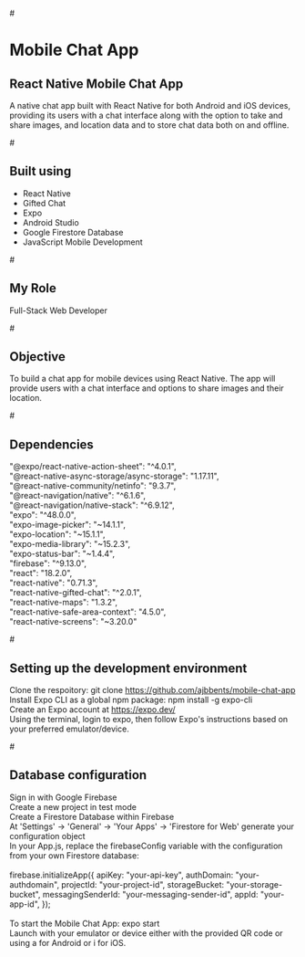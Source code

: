 #<h1>Mobile Chat App</h1>
<h2>React Native Mobile Chat App</h2>
<p>A native chat app built with React Native for both Android and iOS devices, providing its users with a chat interface along with the option to take and share images, and location data and to store chat data both on and offline.</p>

#<h2>Built using</h2>
<ul>
  <li>React Native</li>
  <li>Gifted Chat</li>
  <li>Expo</li>
  <li>Android Studio</li>
  <li>Google Firestore Database</li>
  <li>JavaScript Mobile Development</li>
</ul>

#<h2>My Role</h2>
Full-Stack Web Developer

#<h2>Objective</h2>
To build a chat app for mobile devices using React Native. The app will provide users with a chat interface and options to share images and their location.

#<h2>Dependencies</h2>
  <p>"@expo/react-native-action-sheet": "^4.0.1",<br>
    "@react-native-async-storage/async-storage": "1.17.11",<br>
    "@react-native-community/netinfo": "9.3.7",<br>
    "@react-navigation/native": "^6.1.6",<br>
    "@react-navigation/native-stack": "^6.9.12",<br>
    "expo": "^48.0.0",<br>
    "expo-image-picker": "~14.1.1",<br>
    "expo-location": "~15.1.1",<br>
    "expo-media-library": "~15.2.3",<br>
    "expo-status-bar": "~1.4.4",<br>
    "firebase": "^9.13.0",<br>
    "react": "18.2.0",<br>
    "react-native": "0.71.3",<br>
    "react-native-gifted-chat": "^2.0.1",<br>
    "react-native-maps": "1.3.2",<br>
    "react-native-safe-area-context": "4.5.0",<br>
    "react-native-screens": "~3.20.0"</p>

#<h2>Setting up the development environment</h2>
<p>Clone the respoitory: git clone <a href="https://github.com/ajbbents/mobile-chat-app">https://github.com/ajbbents/mobile-chat-app</a><br>
Install Expo CLI as a global npm package: npm install -g expo-cli<br>
Create an Expo account at <a href="https://expo.dev/">https://expo.dev/</a><br>
Using the terminal, login to expo, then follow Expo's instructions based on your preferred emulator/device.</p>

#<h2>Database configuration</h2>
<p>Sign in with Google Firebase<br>
Create a new project in test mode<br>
Create a Firestore Database within Firebase<br>
At 'Settings' -> 'General' -> 'Your Apps' -> 'Firestore for Web' generate your configuration object<br>
In your App.js, replace the firebaseConfig variable with the configuration from your own Firestore database:<br><br>
firebase.initializeApp({
  apiKey: "your-api-key",
  authDomain: "your-authdomain",
  projectId: "your-project-id",
  storageBucket: "your-storage-bucket",
  messagingSenderId: "your-messaging-sender-id",
  appId: "your-app-id",
});<br><br>
To start the Mobile Chat App: expo start<br>
Launch with your emulator or device either with the provided QR code or using a for Android or i for iOS.</p>
